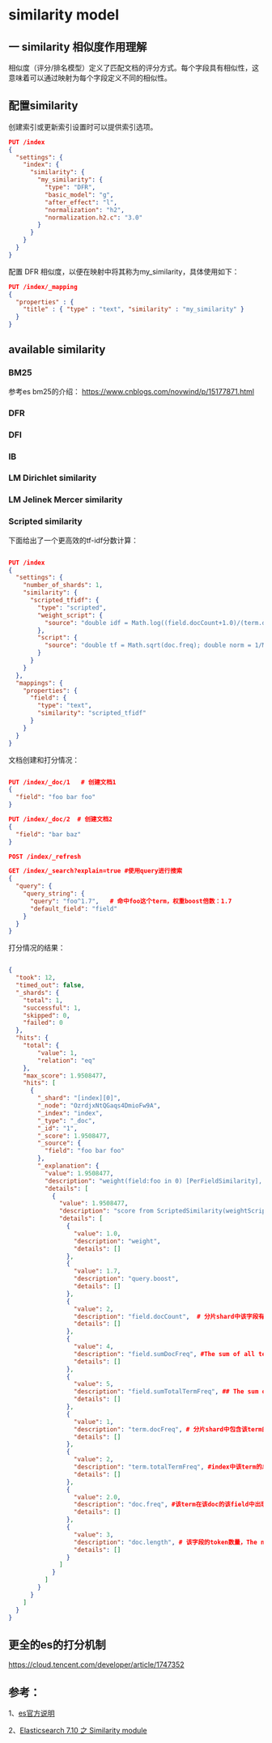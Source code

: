# similarity model

## 一 similarity 相似度作用理解

相似度（评分/排名模型）定义了匹配文档的评分方式。每个字段具有相似性，这意味着可以通过映射为每个字段定义不同的相似性。


## 配置similarity

创建索引或更新索引设置时可以提供索引选项。

``` json
PUT /index
{
  "settings": {
    "index": {
      "similarity": {
        "my_similarity": {
          "type": "DFR",
          "basic_model": "g",
          "after_effect": "l",
          "normalization": "h2",
          "normalization.h2.c": "3.0"
        }
      }
    }
  }
}

```
配置 DFR 相似度，以便在映射中将其称为my_similarity，具体使用如下：

``` json
PUT /index/_mapping
{
  "properties" : {
    "title" : { "type" : "text", "similarity" : "my_similarity" }
  }
}
```

## available similarity

### BM25

参考es bm25的介绍：
https://www.cnblogs.com/novwind/p/15177871.html


### DFR


### DFI

### IB

### LM Dirichlet similarity


### LM Jelinek Mercer similarity

### Scripted similarity


下面给出了一个更高效的tf-idf分数计算：

``` json

PUT /index
{
  "settings": {
    "number_of_shards": 1,
    "similarity": {
      "scripted_tfidf": {
        "type": "scripted",
        "weight_script": {
          "source": "double idf = Math.log((field.docCount+1.0)/(term.docFreq+1.0)) + 1.0; return query.boost * idf;"    # idf = 1+log((N+1)/(tf +1))
        },
        "script": {
          "source": "double tf = Math.sqrt(doc.freq); double norm = 1/Math.sqrt(doc.length); return weight * tf * norm;" # tf= sqrt(tf)  doc.freq: 该term在该doc的该field中出现的次数 doc.length:doc中该字段的token数量 weight:如果没有weight_script则为1,The weight as calculated by a weight script.
        }
      }
    }
  },
  "mappings": {
    "properties": {
      "field": {
        "type": "text",
        "similarity": "scripted_tfidf"
      }
    }
  }
}

```

文档创建和打分情况：

``` json

PUT /index/_doc/1   # 创建文档1
{
  "field": "foo bar foo"
}

PUT /index/_doc/2  # 创建文档2
{
  "field": "bar baz"
}

POST /index/_refresh

GET /index/_search?explain=true #使用query进行搜索
{
  "query": {
    "query_string": {
      "query": "foo^1.7",   # 命中foo这个term，权重boost倍数：1.7
      "default_field": "field"
    }
  }
}

```

打分情况的结果：

```json

{
  "took": 12,
  "timed_out": false,
  "_shards": {
    "total": 1,
    "successful": 1,
    "skipped": 0,
    "failed": 0
  },
  "hits": {
    "total": {
        "value": 1,
        "relation": "eq"
    },
    "max_score": 1.9508477,
    "hits": [
      {
        "_shard": "[index][0]",
        "_node": "OzrdjxNtQGaqs4DmioFw9A",
        "_index": "index",
        "_type": "_doc",
        "_id": "1",
        "_score": 1.9508477,
        "_source": {
          "field": "foo bar foo"
        },
        "_explanation": {
          "value": 1.9508477,
          "description": "weight(field:foo in 0) [PerFieldSimilarity], result of:",
          "details": [
            {
              "value": 1.9508477,
              "description": "score from ScriptedSimilarity(weightScript=[null], script=[Script{type=inline, lang='painless', idOrCode='double tf = Math.sqrt(doc.freq); double idf = Math.log((field.docCount+1.0)/(term.docFreq+1.0)) + 1.0; double norm = 1/Math.sqrt(doc.length); return query.boost * tf * idf * norm;', options={}, params={}}]) computed from:",
              "details": [
                {
                  "value": 1.0,
                  "description": "weight",
                  "details": []
                },
                {
                  "value": 1.7,
                  "description": "query.boost",
                  "details": []
                },
                {
                  "value": 2,
                  "description": "field.docCount",  # 分片shard中该字段有值的文档数量
                  "details": []
                },
                {
                  "value": 4,
                  "description": "field.sumDocFreq", #The sum of all terms that exist for the current field. If this is not available the value is -1.这个字段，所有文档的terms数量，本例：foo, bar; bar baz
                  "details": []
                },
                {
                  "value": 5,
                  "description": "field.sumTotalTermFreq", ## The sum of occurrences in the index for all the terms that exist in the current field. If this is not available the value is -1. 出现在这个索引中的，这个字段上，所有的term的总数量，本例：foo,bar, foo; bar,baz
                  "details": []
                },
                {
                  "value": 1,
                  "description": "term.docFreq", # 分片shard中包含该term的文档数量，本例仅在doc1中包含foo这个term
                  "details": []
                },
                {
                  "value": 2,
                  "description": "term.totalTermFreq", #index中该term的总出现次数， 在doc1中出现2个
                  "details": []
                },
                {
                  "value": 2.0,
                  "description": "doc.freq", #该term在该doc的该field中出现的次数
                  "details": []
                },
                {
                  "value": 3,
                  "description": "doc.length", # 该字段的token数量，The number of tokens the current document has in the current field
                  "details": []
                }
              ]
            }
          ]
        }
      }
    ]
  }
}
```






## 更全的es的打分机制


https://cloud.tencent.com/developer/article/1747352






## 参考：

1、[es官方说明](https://www.elastic.co/guide/en/elasticsearch/reference/current/index-modules-similarity.html#configuration)

2、[Elasticsearch 7.10 之 Similarity module](https://blog.csdn.net/wang7075202/article/details/111193681)

